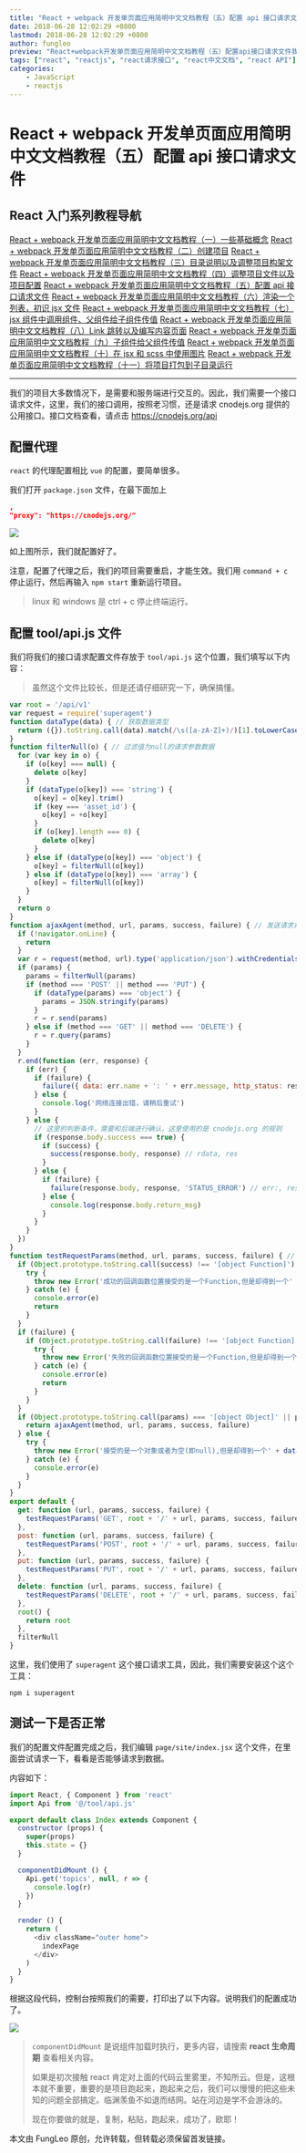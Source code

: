 ```yaml
---
title: "React + webpack 开发单页面应用简明中文文档教程（五）配置 api 接口请求文件"
date: 2018-06-28 12:02:29 +0800
lastmod: 2018-06-28 12:02:29 +0800
author: fungleo
preview: "React+webpack开发单页面应用简明中文文档教程（五）配置api接口请求文件我们的项目大多数情况下，是需要和服务端进行交互的。因此，我们需要一个接口请求文件，这里，我们的接口调用，按照老习惯，还是请求cnodejs.org提供的公用接口。接口文档查看，请点击https://cnodejs.org/api配置代理react的代理配置相比vue的配置，要简..."
tags: ["react", "reactjs", "react请求接口", "react中文文档", "react API"]
categories:
    - JavaScript
    - reactjs
---
```


# React + webpack 开发单页面应用简明中文文档教程（五）配置 api 接口请求文件


## React 入门系列教程导航

[React + webpack 开发单页面应用简明中文文档教程（一）一些基础概念](http://blog.csdn.net/fungleo/article/details/80841159)
[React + webpack 开发单页面应用简明中文文档教程（二）创建项目](http://blog.csdn.net/fungleo/article/details/80841181)
[React + webpack 开发单页面应用简明中文文档教程（三）目录说明以及调整项目构架文件](http://blog.csdn.net/fungleo/article/details/80841200)
[React + webpack 开发单页面应用简明中文文档教程（四）调整项目文件以及项目配置](http://blog.csdn.net/fungleo/article/details/80841220)
[React + webpack 开发单页面应用简明中文文档教程（五）配置 api 接口请求文件](http://blog.csdn.net/fungleo/article/details/80841241)
[React + webpack 开发单页面应用简明中文文档教程（六）渲染一个列表，初识 jsx 文件](http://blog.csdn.net/fungleo/article/details/80841255)
[React + webpack 开发单页面应用简明中文文档教程（七）jsx 组件中调用组件、父组件给子组件传值](http://blog.csdn.net/fungleo/article/details/80841263)
[React + webpack 开发单页面应用简明中文文档教程（八）Link 跳转以及编写内容页面](http://blog.csdn.net/fungleo/article/details/80841274)
[React + webpack 开发单页面应用简明中文文档教程（九）子组件给父组件传值](http://blog.csdn.net/fungleo/article/details/80841290)
[React + webpack 开发单页面应用简明中文文档教程（十）在 jsx 和 scss 中使用图片](http://blog.csdn.net/fungleo/article/details/80841296)
[React + webpack 开发单页面应用简明中文文档教程（十一）将项目打包到子目录运行](http://blog.csdn.net/fungleo/article/details/80841308)

****

我们的项目大多数情况下，是需要和服务端进行交互的。因此，我们需要一个接口请求文件，这里，我们的接口调用，按照老习惯，还是请求 cnodejs.org 提供的公用接口。接口文档查看，请点击 https://cnodejs.org/api

## 配置代理

`react` 的代理配置相比 `vue` 的配置，要简单很多。

我们打开 `package.json` 文件，在最下面加上

```json
,
"proxy": "https://cnodejs.org/"
```
![](https://raw.githubusercontent.com/fengcms/articles/master/image/fc/0d7c95a9f7558a0e9d7e9f2249c7ed.jpg)

如上图所示，我们就配置好了。

注意，配置了代理之后，我们的项目需要重启，才能生效。我们用 `command + c` 停止运行，然后再输入 `npm start` 重新运行项目。

> linux 和 windows 是 ctrl + c 停止终端运行。

## 配置 tool/api.js 文件

我们将我们的接口请求配置文件存放于 `tool/api.js` 这个位置，我们填写以下内容：

> 虽然这个文件比较长，但是还请仔细研究一下，确保搞懂。

```js
var root = '/api/v1'
var request = require('superagent')
function dataType(data) { // 获取数据类型
  return ({}).toString.call(data).match(/\s([a-zA-Z]+)/)[1].toLowerCase()
}
function filterNull(o) { // 过滤值为null的请求参数数据
  for (var key in o) {
    if (o[key] === null) {
      delete o[key]
    }
    if (dataType(o[key]) === 'string') {
      o[key] = o[key].trim()
      if (key === 'asset_id') {
        o[key] = +o[key]
      }
      if (o[key].length === 0) {
        delete o[key]
      }
    } else if (dataType(o[key]) === 'object') {
      o[key] = filterNull(o[key])
    } else if (dataType(o[key]) === 'array') {
      o[key] = filterNull(o[key])
    }
  }
  return o
}
function ajaxAgent(method, url, params, success, failure) { // 发送请求并得到响应
  if (!navigator.onLine) {
    return
  }
  var r = request(method, url).type('application/json').withCredentials()
  if (params) {
    params = filterNull(params)
    if (method === 'POST' || method === 'PUT') {
      if (dataType(params) === 'object') {
        params = JSON.stringify(params)
      }
      r = r.send(params)
    } else if (method === 'GET' || method === 'DELETE') {
      r = r.query(params)
    }
  }
  r.end(function (err, response) {
    if (err) {
      if (failure) {
        failure({ data: err.name + ': ' + err.message, http_status: response.status }, response, 'HTTP_ERROR') // err, res, esta
      } else {
        console.log('网络连接出错，请稍后重试')
      }
    } else {
      // 这里的判断条件，需要和后端进行确认，这里使用的是 cnodejs.org 的规则
      if (response.body.success === true) {
        if (success) {
          success(response.body, response) // rdata, res
        }
      } else {
        if (failure) {
          failure(response.body, response, 'STATUS_ERROR') // err:, res, esta
        } else {
          console.log(response.body.return_msg)
        }
      }
    }
  })
}
function testRequestParams(method, url, params, success, failure) { // 验证请求时，传递的参数
  if (Object.prototype.toString.call(success) !== '[object Function]') {
    try {
      throw new Error('成功的回调函数位置接受的是一个Function,但是却得到一个' + dataType(success))
    } catch (e) {
      console.error(e)
      return
    }
  }
  if (failure) {
    if (Object.prototype.toString.call(failure) !== '[object Function]') {
      try {
        throw new Error('失败的回调函数位置接受的是一个Function,但是却得到一个' + dataType(failure))
      } catch (e) {
        console.error(e)
        return
      }
    }
  }
  if (Object.prototype.toString.call(params) === '[object Object]' || params === null) {
    return ajaxAgent(method, url, params, success, failure)
  } else {
    try {
      throw new Error('接受的是一个对象或者为空(即null),但是却得到一个' + dataType(params))
    } catch (e) {
      console.error(e)
    }
  }
}
export default {
  get: function (url, params, success, failure) {
    testRequestParams('GET', root + '/' + url, params, success, failure)
  },
  post: function (url, params, success, failure) {
    testRequestParams('POST', root + '/' + url, params, success, failure)
  },
  put: function (url, params, success, failure) {
    testRequestParams('PUT', root + '/' + url, params, success, failure)
  },
  delete: function (url, params, success, failure) {
    testRequestParams('DELETE', root + '/' + url, params, success, failure)
  },
  root() {
    return root
  },
  filterNull
}

```

这里，我们使用了 `superagent` 这个接口请求工具，因此，我们需要安装这个这个工具：

```shell
npm i superagent
```

## 测试一下是否正常

我们的配置文件配置完成之后，我们编辑 `page/site/index.jsx` 这个文件，在里面尝试请求一下，看看是否能够请求到数据。

内容如下：

```js
import React, { Component } from 'react'
import Api from '@/tool/api.js'

export default class Index extends Component {
  constructor (props) {
    super(props)
    this.state = {}
  }

  componentDidMount () {
    Api.get('topics', null, r => {
      console.log(r)
    })
  }

  render () {
    return (
      <div className="outer home">
        indexPage
      </div>
    )
  }
}
```

根据这段代码，控制台按照我们的需要，打印出了以下内容。说明我们的配置成功了。

![](https://raw.githubusercontent.com/fengcms/articles/master/image/79/04350f07343578c34a7006e40f894f.jpg)


> `componentDidMount` 是说组件加载时执行，更多内容，请搜索 **react 生命周期** 查看相关内容。
> 
> 如果是初次接触 react 肯定对上面的代码云里雾里，不知所云。但是，这根本就不重要，重要的是项目跑起来，跑起来之后，我们可以慢慢的把这些未知的问题全部搞定。临渊羡鱼不如退而结网。站在河边是学不会游泳的。
> 
> 现在你要做的就是，复制，粘贴，跑起来，成功了，欧耶！

本文由 FungLeo 原创，允许转载，但转载必须保留首发链接。


